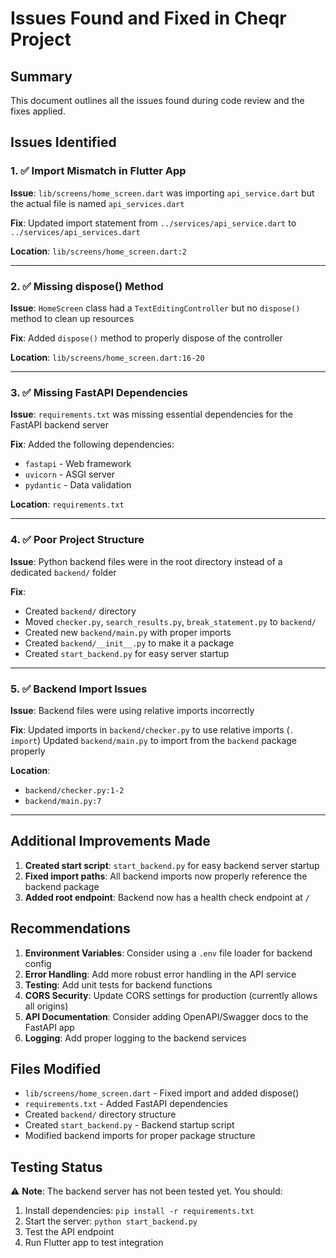 # Issues Found and Fixed in Cheqr Project

## Summary
This document outlines all the issues found during code review and the fixes applied.

## Issues Identified

### 1. ✅ **Import Mismatch in Flutter App**
**Issue**: `lib/screens/home_screen.dart` was importing `api_service.dart` but the actual file is named `api_services.dart`

**Fix**: Updated import statement from `../services/api_service.dart` to `../services/api_services.dart`

**Location**: `lib/screens/home_screen.dart:2`

---

### 2. ✅ **Missing dispose() Method**
**Issue**: `HomeScreen` class had a `TextEditingController` but no `dispose()` method to clean up resources

**Fix**: Added `dispose()` method to properly dispose of the controller

**Location**: `lib/screens/home_screen.dart:16-20`

---

### 3. ✅ **Missing FastAPI Dependencies**
**Issue**: `requirements.txt` was missing essential dependencies for the FastAPI backend server

**Fix**: Added the following dependencies:
- `fastapi` - Web framework
- `uvicorn` - ASGI server
- `pydantic` - Data validation

**Location**: `requirements.txt`

---

### 4. ✅ **Poor Project Structure**
**Issue**: Python backend files were in the root directory instead of a dedicated `backend/` folder

**Fix**: 
- Created `backend/` directory
- Moved `checker.py`, `search_results.py`, `break_statement.py` to `backend/`
- Created new `backend/main.py` with proper imports
- Created `backend/__init__.py` to make it a package
- Created `start_backend.py` for easy server startup

---

### 5. ✅ **Backend Import Issues**
**Issue**: Backend files were using relative imports incorrectly

**Fix**: Updated imports in `backend/checker.py` to use relative imports (`. import`)
Updated `backend/main.py` to import from the `backend` package properly

**Location**: 
- `backend/checker.py:1-2`
- `backend/main.py:7`

---

## Additional Improvements Made

1. **Created start script**: `start_backend.py` for easy backend server startup
2. **Fixed import paths**: All backend imports now properly reference the backend package
3. **Added root endpoint**: Backend now has a health check endpoint at `/`

## Recommendations

1. **Environment Variables**: Consider using a `.env` file loader for backend config
2. **Error Handling**: Add more robust error handling in the API service
3. **Testing**: Add unit tests for backend functions
4. **CORS Security**: Update CORS settings for production (currently allows all origins)
5. **API Documentation**: Consider adding OpenAPI/Swagger docs to the FastAPI app
6. **Logging**: Add proper logging to the backend services

## Files Modified

- `lib/screens/home_screen.dart` - Fixed import and added dispose()
- `requirements.txt` - Added FastAPI dependencies  
- Created `backend/` directory structure
- Created `start_backend.py` - Backend startup script
- Modified backend imports for proper package structure

## Testing Status

⚠️ **Note**: The backend server has not been tested yet. You should:
1. Install dependencies: `pip install -r requirements.txt`
2. Start the server: `python start_backend.py`
3. Test the API endpoint
4. Run Flutter app to test integration

